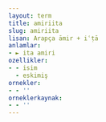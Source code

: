 ```yaml
---
layout: term
title: amiriita
slug: amiriita
lisan: Arapça āmir + iʿṭā
anlamlar:
- ► ita amiri
ozellikler:
- - isim
  - eskimiş
ornekler:
- - ''
orneklerkaynak:
- - ''
---
```

